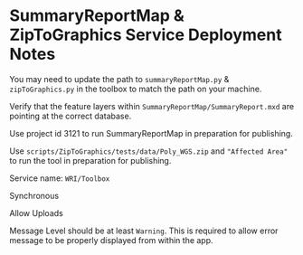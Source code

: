 # SummaryReportMap & ZipToGraphics Service Deployment Notes

You may need to update the path to `summaryReportMap.py` & `zipToGraphics.py` in the toolbox to match the path on your machine.

Verify that the feature layers within `SummaryReportMap/SummaryReport.mxd` are pointing at the correct database.

Use project id 3121 to run SummaryReportMap in preparation for publishing.

Use `scripts/ZipToGraphics/tests/data/Poly_WGS.zip` and `"Affected Area"` to run the tool in preparation for publishing.

Service name: `WRI/Toolbox`

Synchronous

Allow Uploads

Message Level should be at least `Warning`. This is required to allow error message to be properly displayed from within the app.
